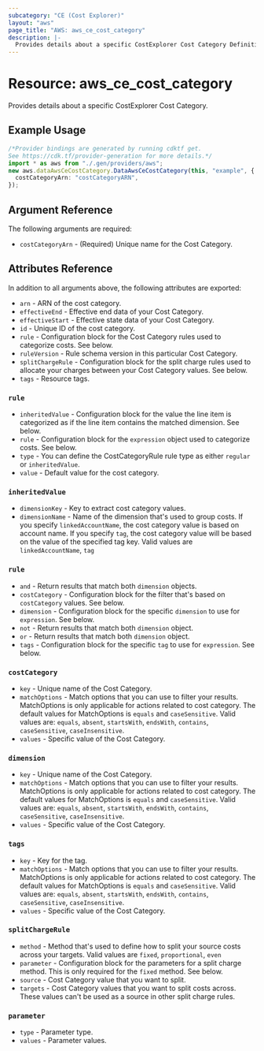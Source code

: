 ```yaml
---
subcategory: "CE (Cost Explorer)"
layout: "aws"
page_title: "AWS: aws_ce_cost_category"
description: |-
  Provides details about a specific CostExplorer Cost Category Definition
---
```


# Resource: aws\_ce\_cost\_category

Provides details about a specific CostExplorer Cost Category.

## Example Usage

```typescript
/*Provider bindings are generated by running cdktf get.
See https://cdk.tf/provider-generation for more details.*/
import * as aws from "./.gen/providers/aws";
new aws.dataAwsCeCostCategory.DataAwsCeCostCategory(this, "example", {
  costCategoryArn: "costCategoryARN",
});

```

## Argument Reference

The following arguments are required:

* `costCategoryArn` - (Required) Unique name for the Cost Category.

## Attributes Reference

In addition to all arguments above, the following attributes are exported:

* `arn` - ARN of the cost category.
* `effectiveEnd` - Effective end data of your Cost Category.
* `effectiveStart` - Effective state data of your Cost Category.
* `id` - Unique ID of the cost category.
* `rule` - Configuration block for the Cost Category rules used to categorize costs. See below.
* `ruleVersion` - Rule schema version in this particular Cost Category.
* `splitChargeRule` - Configuration block for the split charge rules used to allocate your charges between your Cost Category values. See below.
* `tags` - Resource tags.

### `rule`

* `inheritedValue` - Configuration block for the value the line item is categorized as if the line item contains the matched dimension. See below.
* `rule` - Configuration block for the `expression` object used to categorize costs. See below.
* `type` - You can define the CostCategoryRule rule type as either `regular` or `inheritedValue`.
* `value` - Default value for the cost category.

### `inheritedValue`

* `dimensionKey` - Key to extract cost category values.
* `dimensionName` - Name of the dimension that's used to group costs. If you specify `linkedAccountName`, the cost category value is based on account name. If you specify `tag`, the cost category value will be based on the value of the specified tag key. Valid values are `linkedAccountName`, `tag`

### `rule`

* `and` - Return results that match both `dimension` objects.
* `costCategory` - Configuration block for the filter that's based on `costCategory` values. See below.
* `dimension` - Configuration block for the specific `dimension` to use for `expression`. See below.
* `not` - Return results that match both `dimension` object.
* `or` - Return results that match both `dimension` object.
* `tags` - Configuration block for the specific `tag` to use for `expression`. See below.

### `costCategory`

* `key` - Unique name of the Cost Category.
* `matchOptions` - Match options that you can use to filter your results. MatchOptions is only applicable for actions related to cost category. The default values for MatchOptions is `equals` and `caseSensitive`. Valid values are: `equals`,  `absent`, `startsWith`, `endsWith`, `contains`, `caseSensitive`, `caseInsensitive`.
* `values` - Specific value of the Cost Category.

### `dimension`

* `key` - Unique name of the Cost Category.
* `matchOptions` - Match options that you can use to filter your results. MatchOptions is only applicable for actions related to cost category. The default values for MatchOptions is `equals` and `caseSensitive`. Valid values are: `equals`,  `absent`, `startsWith`, `endsWith`, `contains`, `caseSensitive`, `caseInsensitive`.
* `values` - Specific value of the Cost Category.

### `tags`

* `key` - Key for the tag.
* `matchOptions` - Match options that you can use to filter your results. MatchOptions is only applicable for actions related to cost category. The default values for MatchOptions is `equals` and `caseSensitive`. Valid values are: `equals`,  `absent`, `startsWith`, `endsWith`, `contains`, `caseSensitive`, `caseInsensitive`.
* `values` - Specific value of the Cost Category.

### `splitChargeRule`

* `method` - Method that's used to define how to split your source costs across your targets. Valid values are `fixed`, `proportional`, `even`
* `parameter` - Configuration block for the parameters for a split charge method. This is only required for the `fixed` method. See below.
* `source` - Cost Category value that you want to split.
* `targets` - Cost Category values that you want to split costs across. These values can't be used as a source in other split charge rules.

### `parameter`

* `type` - Parameter type.
* `values` - Parameter values.

